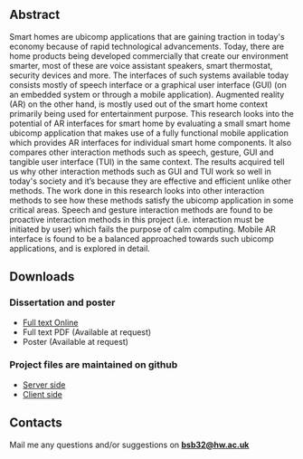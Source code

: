 ## Abstract

Smart homes are ubicomp applications that are gaining traction in today's economy because of rapid
technological advancements. Today, there are home products being developed commercially that create
our environment smarter, most of these are voice assistant speakers, smart thermostat, security devices
and more. The interfaces of such systems available today consists mostly of speech interface or a
graphical user interface (GUI) (on an embedded system or through a mobile application). Augmented
reality (AR) on the other hand, is mostly used out of the smart home context primarily being used for
entertainment purpose. This research looks into the potential of AR interfaces for smart home by
evaluating a small smart home ubicomp application that makes use of a fully functional mobile
application which provides AR interfaces for individual smart home components. It also compares other
interaction methods such as speech, gesture, GUI and tangible user interface (TUI) in the same context.
The results acquired tell us why other interaction methods such as GUI and TUI work so well in today's
society and it’s because they are effective and efficient unlike other methods. The work done in this
research looks into other interaction methods to see how these methods satisfy the ubicomp application in
some critical areas. Speech and gesture interaction methods are found to be proactive interaction methods
in this project (i.e. interaction must be initiated by user) which fails the purpose of calm computing.
Mobile AR interface is found to be a balanced approached towards such ubicomp applications, and is
explored in detail.

## Downloads

### Dissertation and poster

* [Full text Online](https://goo.gl/YBnhtY)
* Full text PDF (Available at request)
* Poster (Available at request)

### Project files are maintained on github

* [Server side](https://github.com/polltery/rest-server-connected-to-arduino)
* [Client side](https://github.com/polltery/augmented-reality-cordova-app)

## Contacts

Mail me any questions and/or suggestions on **bsb32@hw.ac.uk**
